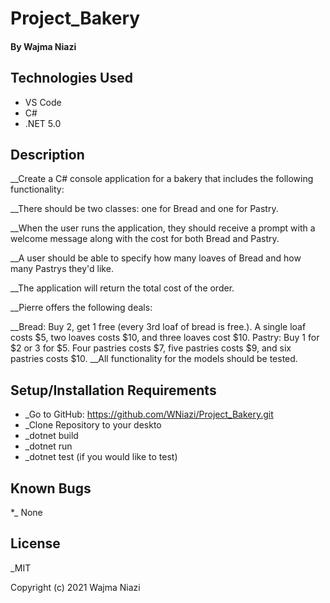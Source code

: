 # Project_Bakery 

#### By Wajma Niazi

#### 

## Technologies Used

* VS Code
* C# 
* .NET 5.0


## Description
__Create a C# console application for a bakery that includes the following functionality:

__There should be two classes: one for Bread and one for Pastry.

__When the user runs the application, they should receive a prompt with a welcome message along with the cost for both Bread and Pastry.

__A user should be able to specify how many loaves of Bread and how many Pastrys they'd like.

__The application will return the total cost of the order.

__Pierre offers the following deals:

__Bread: Buy 2, get 1 free (every 3rd loaf of bread is free.). A single loaf costs $5, two loaves costs $10, and three loaves cost $10.
Pastry: Buy 1 for $2 or 3 for $5. Four pastries costs $7, five pastries costs $9, and six pastries costs $10.
__All functionality for the models should be tested.


## Setup/Installation Requirements
 
* _Go to GitHub: https://github.com/WNiazi/Project_Bakery.git 
* _Clone Repository to your deskto
* _dotnet build 
* _dotnet run
* _dotnet test (if you would like to test)

## Known Bugs
*_ None 

## License

_MIT

Copyright (c) 2021 Wajma Niazi